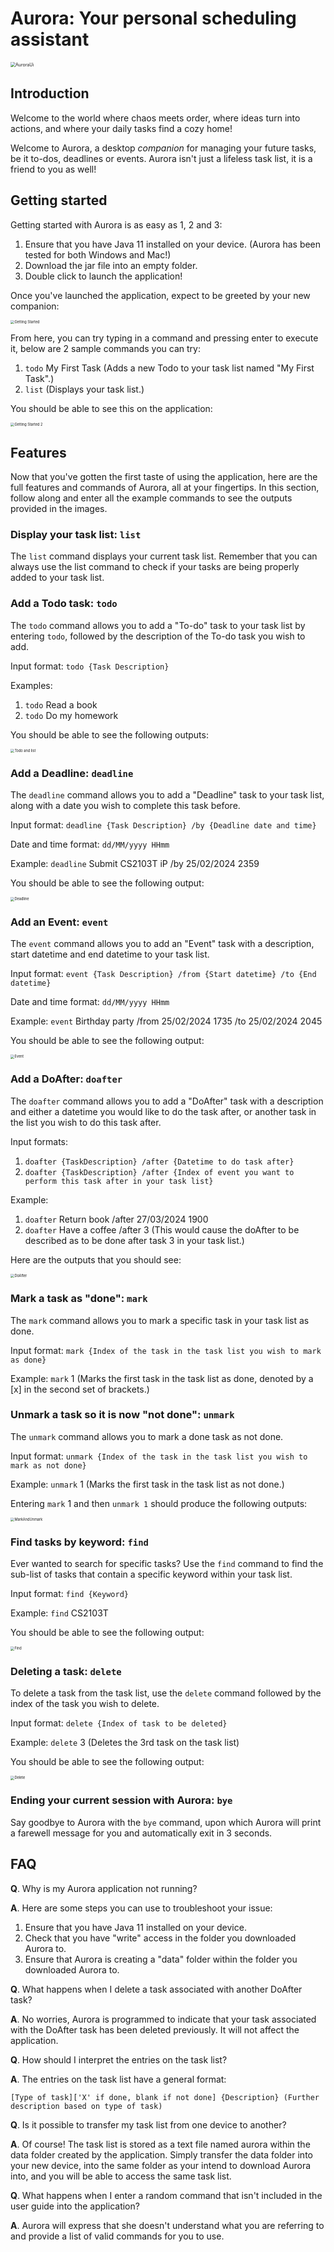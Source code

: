 # Aurora: Your personal scheduling assistant 
<img src="Ui.png" alt="AuroraUi" style="zoom:50%;" />

## Introduction
Welcome to the world where chaos meets order, where ideas turn into actions, and where your daily tasks find a cozy 
home!

Welcome to Aurora, a desktop *companion* for managing your future tasks, be it to-dos, deadlines or events. Aurora 
isn't just a lifeless task list, it is a friend to you as well!

## Getting started
Getting started with Aurora is as easy as 1, 2 and 3:
1. Ensure that you have Java 11 installed on your device. (Aurora has been tested for both Windows and Mac!)
2. Download the jar file into an empty folder.
3. Double click to launch the application!

Once you've launched the application, expect to be greeted by your new companion:

<img src="Getting%20started.png" alt="Getting Started" style="zoom:40%;" />

From here, you can try typing in a command and pressing enter to execute it, below are 2 sample commands you can try:
1. ```todo``` My First Task (Adds a new Todo to your task list named "My First Task".)
2. ```list``` (Displays your task list.)

You should be able to see this on the application:

<img src="Getting%20started%202.png" alt="Getting Started 2" style="zoom:40%;" />

## Features
Now that you've gotten the first taste of using the application, here are the full features and commands of Aurora, 
all at your 
fingertips. In this section, follow along and enter all the example commands to see the outputs provided in the images.

### Display your task list: ```list```
The ```list``` command displays your current task list. Remember that you can always use the list command to check 
if your tasks are being properly added to your task list.

### Add a Todo task: ```todo```
The ```todo``` command allows you to add a "To-do" task to your task list by entering ```todo```, followed by the 
description of the To-do task you wish to add.

Input format: ```todo {Task Description}```

Examples: 
1. ```todo``` Read a book
2. ```todo``` Do my homework

You should be able to see the following outputs: 

<img src="Todo%20and%20list.png" alt="Todo and list" style="zoom:40%;" />

### Add a Deadline: ```deadline```
The ```deadline``` command allows you to add a "Deadline" task to your task list, along with a date you wish to 
complete this task before.

Input format: ```deadline {Task Description} /by {Deadline date and time}```

Date and time format:  ```dd/MM/yyyy HHmm```

Example: ```deadline``` Submit CS2103T iP /by 25/02/2024 2359

You should be able to see the following output:

<img src="Deadline.png" alt="Deadline" style="zoom:40%;" />

### Add an Event: ```event```
The ```event``` command allows you to add an "Event" task with a description, start datetime and end datetime to 
your task list.

Input format: ```event {Task Description} /from {Start datetime} /to {End datetime}```

Date and time format:  ```dd/MM/yyyy HHmm```

Example: ```event``` Birthday party /from 25/02/2024 1735 /to 25/02/2024 2045

You should be able to see the following output:

<img src="Event.png" alt="Event" style="zoom:40%;" />

### Add a DoAfter: ```doafter```
The ```doafter``` command allows you to add a "DoAfter" task with a description and either a datetime you would like 
to do the task after, or another task in the list you wish to do this task after.

Input formats: 
1. ```doafter {TaskDescription} /after {Datetime to do task after}```
2. ```doafter {TaskDescription} /after {Index of event you want to perform this task after in your task list}```

Example: 
1. ```doafter``` Return book /after 27/03/2024 1900
2. ```doafter``` Have a coffee /after 3 (This would cause the doAfter to be described as to be done after task 3 in 
   your 
   task list.)

Here are the outputs that you should see:

<img src="DoAfter.png" alt="DoAfter" style="zoom:40%;" />

### Mark a task as "done": ```mark```
The ```mark``` command allows you to mark a specific task in your task list as done.

Input format: ```mark {Index of the task in the task list you wish to mark as done}```

Example: ```mark``` 1 (Marks the first task in the task list as done, denoted by a [x] in the second set of brackets.)

### Unmark a task so it is now "not done": ```unmark```
The ```unmark``` command allows you to mark a done task as not done.

Input format: ```unmark {Index of the task in the task list you wish to mark as not done}```

Example: ```unmark``` 1 (Marks the first task in the task list as not done.)

Entering ```mark``` 1 and then ```unmark 1``` should produce the following outputs:

<img src="MarkAndUnMark.png" alt="MarkAndUnmark" style="zoom:40%;" />

### Find tasks by keyword: ```find```
Ever wanted to search for specific tasks? Use the ```find``` command to find the sub-list of tasks that contain a 
specific keyword within your task list.

Input format: ```find {Keyword}```

Example: ```find``` CS2103T

You should be able to see the following output:

<img src="Find.png" alt="Find" style="zoom:40%;" />

### Deleting a task: ```delete```
To delete a task from the task list, use the ```delete``` command followed by the index of the task you wish to delete.

Input format: ```delete {Index of task to be deleted}```

Example: ```delete``` 3 (Deletes the 3rd task on the task list)

You should be able to see the following output:

<img src="Delete.png" alt="Delete" style="zoom:40%;" />

### Ending your current session with Aurora: ```bye```
Say goodbye to Aurora with the ```bye``` command, upon which Aurora will print a farewell message for you and 
automatically exit in 3 seconds. 

## FAQ
**Q**. Why is my Aurora application not running?

**A**. Here are some steps you can use to troubleshoot your issue:
1. Ensure that you have Java 11 installed on your device.
2. Check that you have "write" access in the folder you downloaded Aurora to.
3. Ensure that Aurora is creating a "data" folder within the folder you downloaded Aurora to.

**Q**. What happens when I delete a task associated with another DoAfter task?

**A**. No worries, Aurora is programmed to indicate that your task associated with the DoAfter task has been deleted 
previously. It will not affect the application.

**Q**. How should I interpret the entries on the task list?

**A**. The entries on the task list have a general format: 

```[Type of task]['X' if done, blank if not done] {Description} (Further description based on type of task)```

**Q**. Is it possible to transfer my task list from one device to another?

**A**. Of course! The task list is stored as a text file named aurora within the data folder created by the 
application. Simply transfer the data folder into your new device, into the same folder as your intend to download 
Aurora into, and you will be able to access the same task list.

**Q**. What happens when I enter a random command that isn't included in the user guide into the application?

**A**. Aurora will express that she doesn't understand what you are referring to and provide a list of valid 
commands for you to use.